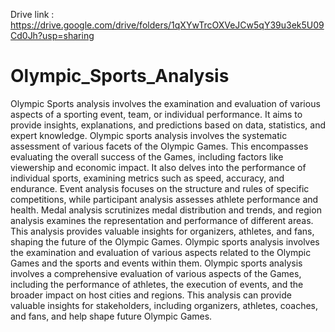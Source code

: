 Drive link : https://drive.google.com/drive/folders/1qXYwTrcOXVeJCw5qY39u3ek5U09Cd0Jh?usp=sharing

# Olympic_Sports_Analysis

Olympic Sports analysis involves the examination and evaluation of various aspects of a sporting event, team, or individual performance. It aims to provide insights, explanations, and predictions based on data, statistics, and expert knowledge.
Olympic sports analysis involves the systematic assessment of various facets of the Olympic Games. This encompasses evaluating the overall success of the Games, including factors like viewership and economic impact. It also delves into the performance of individual sports, examining metrics such as speed, accuracy, and endurance. 
Event analysis focuses on the structure and rules of specific competitions, while participant analysis assesses athlete performance and health. Medal analysis scrutinizes medal distribution and trends, and region analysis examines the representation and performance of different areas. This analysis provides valuable insights for organizers, athletes, and fans, shaping the future of the Olympic Games. 
Olympic sports analysis involves the examination and evaluation of various aspects related to the Olympic Games and the sports and events within them. Olympic sports analysis involves a comprehensive evaluation of various aspects of the Games, including the performance of athletes, the execution of events, and the broader impact on host cities and regions. This analysis can provide valuable insights for stakeholders, including organizers, athletes, coaches, and fans, and help shape future Olympic Games.

